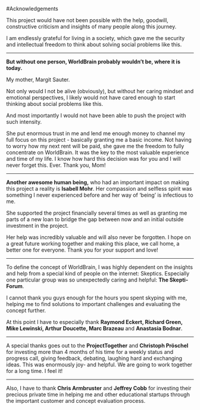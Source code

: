 #Acknowledgements

This project would have not been possible with the help, goodwill, constructive criticism and insights of many people along this journey.

I am endlessly grateful for living in a society, which gave me the security and intellectual freedom to think about solving social problems like this. 

------

**But without one person, WorldBrain probably wouldn’t be, where it is today.** 

My mother, Margit Sauter.

Not only would I not be alive (obviously), but without her caring mindset and emotional perspectives, I likely would not have cared enough to start thinking about social problems like this.

And most importantly I would not have been able to push the project with such intensity.

She put enormous trust in me and lend me enough money to channel my full focus on this project - basically granting me a basic income. Not having to worry how my next rent will be paid, she gave me the freedom to fully concentrate on WorldBrain. It was the key to the most valuable experience and time of my life. 
I know how hard this decision was for you and I will never forget this. Ever. Thank you, Mom!



------


**Another awesome human being,** who had an important impact on making this project a reality is **Isabell Mohr**. Her compassion and selfless spirit was something I never experienced before and her way of ‘being’ is infectious to me. 

She supported the project financially several times as well as granting me parts of a new loan to bridge the gap between now and an initial outside investment in the project.

Her help was incredibly valuable and will also never be forgotten.
I hope on a great future working together and making this place, we call home, a better one for everyone. Thank you for your support and love! 

------


To define the concept of WorldBrain, I was highly dependent on the insights and help from a special kind of people on the internet: Skeptics. 
Especially one particular group was so unexpectedly caring and helpful: **The Skepti-Forum**. 

I cannot thank you guys enough for the hours you spent skyping with me, helping me to find solutions to important challenges and evaluating the concept further. 

At this point I have to especially thank **Raymond Eckert, Richard Green, Mike Lewinski, Arthur Doucette, Marc Brazeau** and **Anastasia Bodnar**. 

------


A special thanks goes out to the **ProjectTogether** and **Christoph Pröschel** for investing more than 4 months of his time for a weekly status and progress call, giving feedback, debating, laughing hard and exchanging ideas. 
This was enormously joy- and helpful. 
We are going to work together for a long time. I feel it!

------


Also, I have to thank **Chris Armbruster** and **Jeffrey Cobb** for investing their precious private time in helping me and other educational startups through the important customer and concept evaluation process. 
